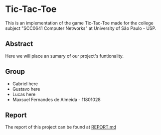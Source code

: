 # Tic-Tac-Toe

This is an implementation of the game Tic-Tac-Toe made for the college subject "SCC0641 Computer Networks" at University of São Paulo - USP.

## Abstract

Here we will place an sumary of our project's funtionality.

## Group

* Gabriel here
* Gustavo here
* Lucas here
* Maxsuel Fernandes de Almeida - 11801028

## Report

The report of this project can be found at [REPORT.md](https://github.com/maxsuel-fa/Tic-Tac-Toe/blob/main/report/REPORT.md)
